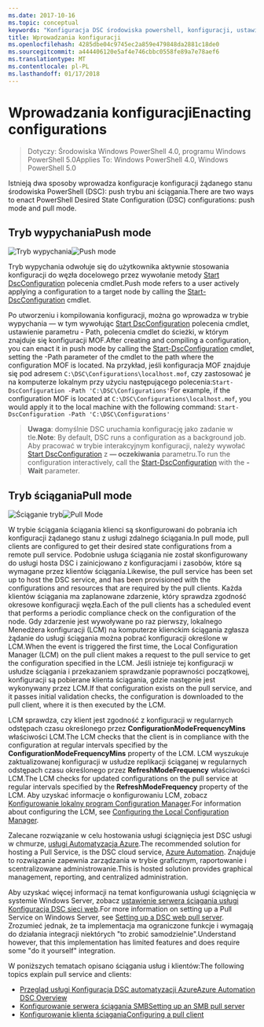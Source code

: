 ```yaml
---
ms.date: 2017-10-16
ms.topic: conceptual
keywords: "Konfiguracja DSC środowiska powershell, konfiguracji, ustawienia"
title: Wprowadzania konfiguracji
ms.openlocfilehash: 4285dbe04c9745ec2a859e479848da2881c18de0
ms.sourcegitcommit: a444406120e5af4e746cbbc0558fe89a7e78aef6
ms.translationtype: MT
ms.contentlocale: pl-PL
ms.lasthandoff: 01/17/2018
---
```

# <a name="enacting-configurations"></a><span data-ttu-id="2cb5f-103">Wprowadzania konfiguracji</span><span class="sxs-lookup"><span data-stu-id="2cb5f-103">Enacting configurations</span></span>

><span data-ttu-id="2cb5f-104">Dotyczy: Środowiska Windows PowerShell 4.0, programu Windows PowerShell 5.0</span><span class="sxs-lookup"><span data-stu-id="2cb5f-104">Applies To: Windows PowerShell 4.0, Windows PowerShell 5.0</span></span>

<span data-ttu-id="2cb5f-105">Istnieją dwa sposoby wprowadza konfiguracje konfiguracji żądanego stanu środowiska PowerShell (DSC): push trybu ani ściągania.</span><span class="sxs-lookup"><span data-stu-id="2cb5f-105">There are two ways to enact PowerShell Desired State Configuration (DSC) configurations: push mode and pull mode.</span></span>

## <a name="push-mode"></a><span data-ttu-id="2cb5f-106">Tryb wypychania</span><span class="sxs-lookup"><span data-stu-id="2cb5f-106">Push mode</span></span>

<span data-ttu-id="2cb5f-107">![Tryb wypychania](images/pushModel.png "push jak działa tryb")</span><span class="sxs-lookup"><span data-stu-id="2cb5f-107">![Push mode](images/pushModel.png "How push mode works")</span></span>

<span data-ttu-id="2cb5f-108">Tryb wypychania odwołuje się do użytkownika aktywnie stosowania konfiguracji do węzła docelowego przez wywołanie metody [Start DscConfiguration](https://technet.microsoft.com/en-us/library/dn521623.aspx) polecenia cmdlet.</span><span class="sxs-lookup"><span data-stu-id="2cb5f-108">Push mode refers to a user actively applying a configuration to a target node by calling the [Start-DscConfiguration](https://technet.microsoft.com/en-us/library/dn521623.aspx) cmdlet.</span></span>

<span data-ttu-id="2cb5f-109">Po utworzeniu i kompilowania konfiguracji, można go wprowadza w trybie wypychania — w tym wywołując [Start DscConfiguration](https://technet.microsoft.com/en-us/library/dn521623.aspx) polecenia cmdlet, ustawienie parametru - Path, polecenia cmdlet do ścieżki, w którym znajduje się konfiguracji MOF.</span><span class="sxs-lookup"><span data-stu-id="2cb5f-109">After creating and compiling a configuration, you can enact it in push mode by calling the [Start-DscConfiguration](https://technet.microsoft.com/en-us/library/dn521623.aspx) cmdlet, setting the -Path parameter of the cmdlet to the path where the configuration MOF is located.</span></span>
<span data-ttu-id="2cb5f-110">Na przykład, jeśli konfiguracja MOF znajduje się pod adresem `C:\DSC\Configurations\localhost.mof`, czy zastosować je na komputerze lokalnym przy użyciu następującego polecenia:`Start-DscConfiguration -Path 'C:\DSC\Configurations'`</span><span class="sxs-lookup"><span data-stu-id="2cb5f-110">For example, if the configuration MOF is located at `C:\DSC\Configurations\localhost.mof`, you would apply it to the local machine with the following command: `Start-DscConfiguration -Path 'C:\DSC\Configurations'`</span></span>

> <span data-ttu-id="2cb5f-111">__Uwaga__: domyślnie DSC uruchamia konfigurację jako zadanie w tle.</span><span class="sxs-lookup"><span data-stu-id="2cb5f-111">__Note__: By default, DSC runs a configuration as a background job.</span></span> <span data-ttu-id="2cb5f-112">Aby pracować w trybie interakcyjnym konfiguracji, należy wywołać [Start DscConfiguration](https://technet.microsoft.com/library/dn521623.aspx) z __— oczekiwania__ parametru.</span><span class="sxs-lookup"><span data-stu-id="2cb5f-112">To run the configuration interactively, call the [Start-DscConfiguration](https://technet.microsoft.com/library/dn521623.aspx) with the __-Wait__ parameter.</span></span>

## <a name="pull-mode"></a><span data-ttu-id="2cb5f-113">Tryb ściągania</span><span class="sxs-lookup"><span data-stu-id="2cb5f-113">Pull mode</span></span>

<span data-ttu-id="2cb5f-114">![Ściąganie tryb](images/pullModel.png "ściągnięcia jak działa tryb")</span><span class="sxs-lookup"><span data-stu-id="2cb5f-114">![Pull Mode](images/pullModel.png "How pull mode works")</span></span>

<span data-ttu-id="2cb5f-115">W trybie ściągania ściągania klienci są skonfigurowani do pobrania ich konfiguracji żądanego stanu z usługi zdalnego ściągania.</span><span class="sxs-lookup"><span data-stu-id="2cb5f-115">In pull mode, pull clients are configured to get their desired state configurations from a remote pull service.</span></span>
<span data-ttu-id="2cb5f-116">Podobnie usługa ściągania nie został skonfigurowany do usługi hosta DSC i zainicjowano z konfiguracjami i zasobów, które są wymagane przez klientów ściągania.</span><span class="sxs-lookup"><span data-stu-id="2cb5f-116">Likewise, the pull service has been set up to host the DSC service, and has been provisioned with the configurations and resources that are required by the pull clients.</span></span>
<span data-ttu-id="2cb5f-117">Każda klientów ściągania ma zaplanowane zdarzenie, który sprawdza zgodność okresowe konfiguracji węzła.</span><span class="sxs-lookup"><span data-stu-id="2cb5f-117">Each of the pull clients has a scheduled event that performs a periodic compliance check on the configuration of the node.</span></span>
<span data-ttu-id="2cb5f-118">Gdy zdarzenie jest wywoływane po raz pierwszy, lokalnego Menedżera konfiguracji (LCM) na komputerze klienckim ściągania zgłasza żądanie do usługi ściągania można pobrać konfiguracji określone w LCM.</span><span class="sxs-lookup"><span data-stu-id="2cb5f-118">When the event is triggered the first time, the Local Configuration Manager (LCM) on the pull client makes a request to the pull service to get the configuration specified in the LCM.</span></span>
<span data-ttu-id="2cb5f-119">Jeśli istnieje tej konfiguracji w usłudze ściągania i przekazaniem sprawdzanie poprawności początkowej, konfiguracji są pobierane klienta ściągania, gdzie następnie jest wykonywany przez LCM.</span><span class="sxs-lookup"><span data-stu-id="2cb5f-119">If that configuration exists on the pull service, and it passes initial validation checks, the configuration is downloaded to the pull client, where it is then executed by the LCM.</span></span>

<span data-ttu-id="2cb5f-120">LCM sprawdza, czy klient jest zgodność z konfiguracji w regularnych odstępach czasu określonego przez **ConfigurationModeFrequencyMins** właściwości LCM.</span><span class="sxs-lookup"><span data-stu-id="2cb5f-120">The LCM checks that the client is in compliance with the configuration at regular intervals specified by the **ConfigurationModeFrequencyMins** property of the LCM.</span></span>
<span data-ttu-id="2cb5f-121">LCM wyszukuje zaktualizowanej konfiguracji w usłudze replikacji ściąganej w regularnych odstępach czasu określonego przez **RefreshModeFrequency** właściwości LCM.</span><span class="sxs-lookup"><span data-stu-id="2cb5f-121">The LCM checks for updated configurations on the pull service at regular intervals specified by the **RefreshModeFrequency** property of the LCM.</span></span>
<span data-ttu-id="2cb5f-122">Aby uzyskać informacje o konfigurowaniu LCM, zobacz [Konfigurowanie lokalny program Configuration Manager](metaConfig.md).</span><span class="sxs-lookup"><span data-stu-id="2cb5f-122">For information about configuring the LCM, see [Configuring the Local Configuration Manager](metaConfig.md).</span></span>

<span data-ttu-id="2cb5f-123">Zalecane rozwiązanie w celu hostowania usługi ściągnięcia jest DSC usługi w chmurze, [usługi Automatyzacja Azure](https://azure.microsoft.com/en-us/services/automation/).</span><span class="sxs-lookup"><span data-stu-id="2cb5f-123">The recommended solution for hosting a Pull Service, is the DSC cloud service, [Azure Automation](https://azure.microsoft.com/en-us/services/automation/).</span></span>
<span data-ttu-id="2cb5f-124">Znajduje to rozwiązanie zapewnia zarządzania w trybie graficznym, raportowanie i scentralizowane administrowanie.</span><span class="sxs-lookup"><span data-stu-id="2cb5f-124">This is hosted solution provides graphical management, reporting, and centralized administration.</span></span>

<span data-ttu-id="2cb5f-125">Aby uzyskać więcej informacji na temat konfigurowania usługi ściągnięcia w systemie Windows Server, zobacz [ustawienie serwera ściągania usługi Konfiguracja DSC sieci web](pullServer.md).</span><span class="sxs-lookup"><span data-stu-id="2cb5f-125">For more information on setting up a Pull Service on Windows Server, see [Setting up a DSC web pull server](pullServer.md).</span></span>
<span data-ttu-id="2cb5f-126">Zrozumieć jednak, że ta implementacja ma ograniczone funkcje i wymagają do działania integracji niektórych "to zrobić samodzielnie".</span><span class="sxs-lookup"><span data-stu-id="2cb5f-126">Understand however, that this implementation has limited features and does require some "do it yourself" integration.</span></span>

<span data-ttu-id="2cb5f-127">W poniższych tematach opisano ściągania usług i klientów:</span><span class="sxs-lookup"><span data-stu-id="2cb5f-127">The following topics explain pull service and clients:</span></span>

- [<span data-ttu-id="2cb5f-128">Przegląd usługi Konfiguracja DSC automatyzacji Azure</span><span class="sxs-lookup"><span data-stu-id="2cb5f-128">Azure Automation DSC Overview</span></span>](https://docs.microsoft.com/en-us/azure/automation/automation-dsc-overview)
- [<span data-ttu-id="2cb5f-129">Konfigurowanie serwera ściągania SMB</span><span class="sxs-lookup"><span data-stu-id="2cb5f-129">Setting up an SMB pull server</span></span>](pullServerSMB.md)
- [<span data-ttu-id="2cb5f-130">Konfigurowanie klienta ściągania</span><span class="sxs-lookup"><span data-stu-id="2cb5f-130">Configuring a pull client</span></span>](pullClientConfigID.md)
